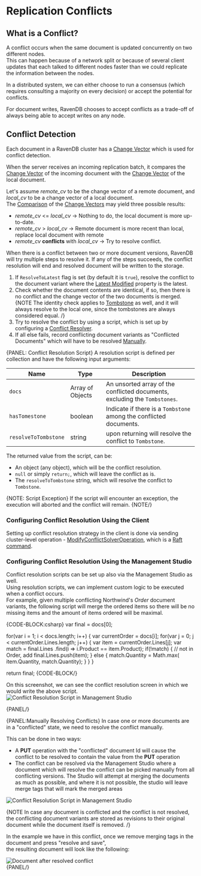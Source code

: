 ﻿# Replication Conflicts

## What is a Conflict?

A conflict occurs when the same document is updated concurrently on two different nodes.  
This can happen because of a network split or because of several client updates that each talked to different 
nodes faster than we could replicate the information between the nodes.  

In a distributed system, we can either choose to run a consensus (which requires consulting a majority on every decision)
or accept the potential for conflicts. 

For document writes, RavenDB chooses to accept conflicts as a trade-off of always being able to accept writes on any node.

## Conflict Detection
Each document in a RavenDB cluster has a [Change Vector](../../../server/clustering/replication/change-vector) which is used for conflict detection.

When the server receives an incoming replication batch, it compares the [Change Vector](../../../server/clustering/replication/change-vector) 
of the incoming document with the [Change Vector](../../../server/clustering/replication/change-vector) of the local document. 
  
Let's assume _remote_cv_ to be the change vector of a remote document, and _local_cv_ to be a change vector of a local document.  
The [Comparison](../../../server/clustering/replication/change-vector#change-vector-comparisons) of the [Change Vectors](../../../server/clustering/replication/change-vector) may yield three possible results:  
  
* _remote_cv_ <= _local_cv_ -> Nothing to do, the local document is more up-to-date.
* _remote_cv_ > _local_cv_ ->  Remote document is more recent than local, replace local document with remote
* _remote_cv_ **conflicts** with _local_cv_ -> Try to resolve conflict.

When there is a conflict between two or more document versions, RavenDB will try multiple steps to resolve it. If any of the steps succeeds, the conflict resolution will end and resolved document will be written to the storage.
  
1. If `ResolveToLatest` flag is set (by default it is `true`), resolve the conflict to the document variant where the [Latest Modified](../../../client-api/session/how-to/get-entity-last-modified) property is the latest.
2. Check whether the document contents are identical, if so, then there is no conflict and the change vector of the two documents is merged.
{NOTE The identity check applies to [Tombstone](../../../glossary/tombstone) as well, and it will always resolve to the local one, since the tombstones are always considered equal. /}
3. Try to resolve the conflict by using a script, which is set up by configuring a [Conflict Resolver](../../../server/clustering/replication/replication-conflicts#conflict-resolution-script).  
4. If all else fails, record conflicting document variants as "Conflicted Documents" which will have to be resolved [Manually](../../../server/clustering/replication/replication-conflicts#manually-resolving-conflicts). 

{PANEL: Conflict Resolution Script} 
A resolution script is defined per collection and have the following input arguments:

| Name | Type | Description |
| - | - | - |
| `docs` | Array of Objects | An unsorted array of the conflicted documents, excluding the `Tombstones`. |
| `hasTomestone` | boolean | Indicate if there is a `Tombstone` among the conflicted documents. |
| `resolveToTombstone` | string | upon returning will resolve the conflict to `Tombstone`. |


The returned value from the script, can be:

* An object (any object), which will be the conflict resolution.
* `null` or simply `return;`, which will leave the conflict as is.
* The `resolveToTombstone` string, which will resolve the conflict to `Tombstone`.

{NOTE: Script Exception}
If the script will encounter an exception, the execution will aborted and the conflict will remain.
{NOTE/}

### Configuring Conflict Resolution Using the Client  
Setting up conflict resolution strategy in the client is done via sending cluster-level operation - [ModifyConflictSolverOperation](../../../client-api/operations/server-wide/modify-conflict-solver), which is a [Raft command](../../../glossary/raft-command).
  
### Configuring Conflict Resolution Using the Management Studio
Conflict resolution scripts can be set up also via the Management Studio as well.   
Using resolution scripts, we can implement custom logic to be executed when a conflict occurs.  
For example, given multiple conflicting Northwind's _Order_ document variants, the following script will merge the ordered items so there will be no missing items and the amount of items ordered will be maximal.

{CODE-BLOCK:csharp}
var final = docs[0];

for(var i = 1; i < docs.length; i++)
{
	var currentOrder = docs[i];
	for(var j = 0; j < currentOrder.Lines.length; j++)
	{
		var item = currentOrder.Lines[j];
		var match = final.Lines
			             .find(i => i.Product == item.Product);
		if(!match)
		{
			// not in Order, add
			final.Lines.push(item);
		}
		else
		{
			match.Quantity = Math.max(
				item.Quantity,
				match.Quantity);
		}
	}
}

return final;
{CODE-BLOCK/}

On this screenshot, we can see the conflict resolution screen in which we would write the above script.
![Conflict Resolution Script in Management Studio](images/conflict-resolution-script-in-studio.jpg)  

{PANEL/}  

{PANEL:Manually Resolving Conflicts}
In case one or more documents are in a "conflicted" state, we need to resolve the conflict manually.  
  
This can be done in two ways:

* A **PUT** operation with the "conflicted" document Id will cause the conflict to be resolved to contain the value from the **PUT** operation
* The conflict can be resolved via the Management Studio where a document which will resolve the conflict can be picked manually from all conflicting versions. The Studio will attempt at merging the documents as much as possible, and where it is not possible, the studio will leave merge tags that will mark the merged areas

  
![Conflict Resolution Script in Management Studio](images/resolve-conflicted-document-screen.jpg)  

{NOTE In case any document is conflicted and the conflict is not resolved, the conflicting document variants are stored as revisions to their original document while the document itself is removed. /}
  
In the example we have in this conflict, once we remove merging tags in the document and press "resolve and save",  
the resulting document will look like the following:

![Document after resolved conflict](images/resolve-conflicted-document-screen2.jpg)  
{PANEL/}
